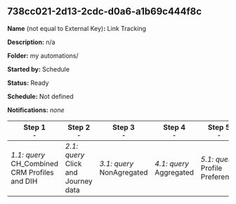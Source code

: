 ## 738cc021-2d13-2cdc-d0a6-a1b69c444f8c

**Name** (not equal to External Key)**:** Link Tracking

**Description:** n/a

**Folder:** my automations/

**Started by:** Schedule

**Status:** Ready

**Schedule:** Not defined

**Notifications:** _none_


| Step 1<br>_<small>-</small>_ | Step 2<br>_<small>-</small>_ | Step 3<br>_<small>-</small>_ | Step 4<br>_<small>-</small>_ | Step 5<br>_<small>-</small>_ |
| --- | --- | --- | --- | --- |
| _1.1: query_<br>CH_Combined CRM Profiles and DIH | _2.1: query_<br>Click and Journey data | _3.1: query_<br>NonAgregated | _4.1: query_<br>Aggregated | _5.1: query_<br>Profile Preference |

